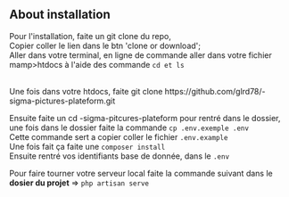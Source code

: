 
## About installation

Pour l'installation, faite un git clone du repo,
<br>
Copier coller le lien dans le btn 'clone or download';
<br>
Aller dans votre terminal, en ligne de commande aller dans votre fichier mamp>htdocs à l'aide des commande ``cd et ls``

<br>
Une fois dans votre htdocs, faite git clone https://github.com/glrd78/-sigma-pictures-plateform.git
<br>

Ensuite faite un cd -sigma-pitcures-plateform pour rentré dans le dossier, une fois dans le dossier faite la commande 
``cp .env.exemple .env``
<br>
Cette commande sert a copier coller le fichier ``.env.example``
<br>
Une fois fait ça faite une ``composer install``
<br> 
Ensuite rentré vos identifiants base de donnée, dans le ``.env``
<br>


Pour faire tourner votre serveur local faite la commande suivant dans le **dosier du projet** => ``php artisan serve``
